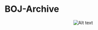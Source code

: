 # BOJ-Archive

<div align="center">


![Alt text](https://img.shields.io/github/languages/code-size/dev-ruby/BOJ-Archive)
